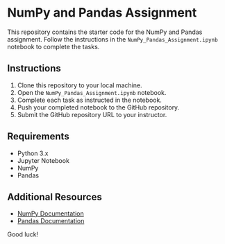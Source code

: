 
# NumPy and Pandas Assignment

This repository contains the starter code for the NumPy and Pandas assignment. Follow the instructions in the `NumPy_Pandas_Assignment.ipynb` notebook to complete the tasks.

## Instructions

1. Clone this repository to your local machine.
2. Open the `NumPy_Pandas_Assignment.ipynb` notebook.
3. Complete each task as instructed in the notebook.
4. Push your completed notebook to the GitHub repository.
5. Submit the GitHub repository URL to your instructor.

## Requirements

- Python 3.x
- Jupyter Notebook
- NumPy
- Pandas

## Additional Resources

- [NumPy Documentation](https://numpy.org/doc/)
- [Pandas Documentation](https://pandas.pydata.org/docs/)

Good luck!
